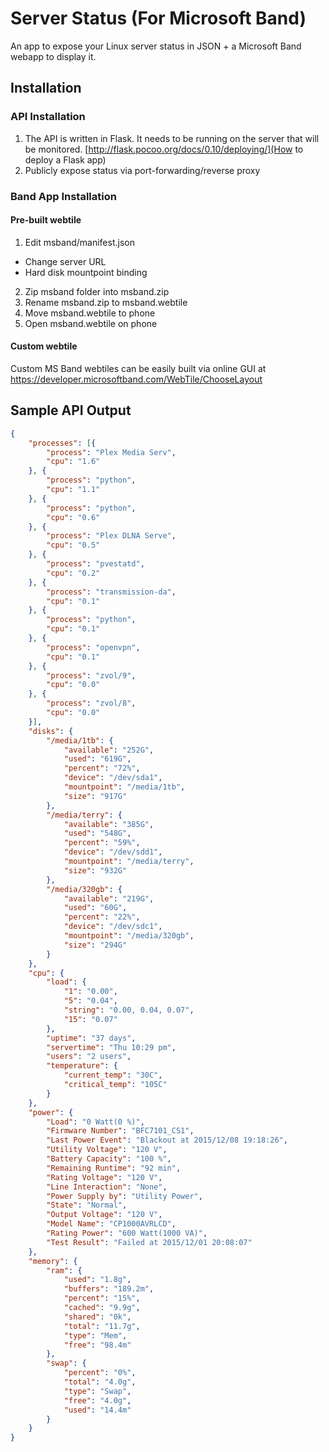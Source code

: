 # Server Status (For Microsoft Band)
An app to expose your Linux server status in JSON + a Microsoft Band webapp to display it.

## Installation

### API Installation
1. The API is written in Flask. It needs to be running on the server that will be monitored. [http://flask.pocoo.org/docs/0.10/deploying/](How to deploy a Flask app)
2. Publicly expose status via port-forwarding/reverse proxy

### Band App Installation
#### Pre-built webtile
1. Edit msband/manifest.json
  - Change server URL
  - Hard disk mountpoint binding
2. Zip msband folder into msband.zip
3. Rename msband.zip to msband.webtile
4. Move msband.webtile to phone
5. Open msband.webtile on phone

#### Custom webtile
Custom MS Band webtiles can be easily built via online GUI at https://developer.microsoftband.com/WebTile/ChooseLayout

## Sample API Output
```JSON
{
	"processes": [{
		"process": "Plex Media Serv",
		"cpu": "1.6"
	}, {
		"process": "python",
		"cpu": "1.1"
	}, {
		"process": "python",
		"cpu": "0.6"
	}, {
		"process": "Plex DLNA Serve",
		"cpu": "0.5"
	}, {
		"process": "pvestatd",
		"cpu": "0.2"
	}, {
		"process": "transmission-da",
		"cpu": "0.1"
	}, {
		"process": "python",
		"cpu": "0.1"
	}, {
		"process": "openvpn",
		"cpu": "0.1"
	}, {
		"process": "zvol/9",
		"cpu": "0.0"
	}, {
		"process": "zvol/8",
		"cpu": "0.0"
	}],
	"disks": {
		"/media/1tb": {
			"available": "252G",
			"used": "619G",
			"percent": "72%",
			"device": "/dev/sda1",
			"mountpoint": "/media/1tb",
			"size": "917G"
		},
		"/media/terry": {
			"available": "385G",
			"used": "548G",
			"percent": "59%",
			"device": "/dev/sdd1",
			"mountpoint": "/media/terry",
			"size": "932G"
		},
		"/media/320gb": {
			"available": "219G",
			"used": "60G",
			"percent": "22%",
			"device": "/dev/sdc1",
			"mountpoint": "/media/320gb",
			"size": "294G"
		}
	},
	"cpu": {
		"load": {
			"1": "0.00",
			"5": "0.04",
			"string": "0.00, 0.04, 0.07",
			"15": "0.07"
		},
		"uptime": "37 days",
		"servertime": "Thu 10:29 pm",
		"users": "2 users",
		"temperature": {
			"current_temp": "30C",
			"critical_temp": "105C"
		}
	},
	"power": {
		"Load": "0 Watt(0 %)",
		"Firmware Number": "BFC7101_CS1",
		"Last Power Event": "Blackout at 2015/12/08 19:18:26",
		"Utility Voltage": "120 V",
		"Battery Capacity": "100 %",
		"Remaining Runtime": "92 min",
		"Rating Voltage": "120 V",
		"Line Interaction": "None",
		"Power Supply by": "Utility Power",
		"State": "Normal",
		"Output Voltage": "120 V",
		"Model Name": "CP1000AVRLCD",
		"Rating Power": "600 Watt(1000 VA)",
		"Test Result": "Failed at 2015/12/01 20:08:07"
	},
	"memory": {
		"ram": {
			"used": "1.8g",
			"buffers": "189.2m",
			"percent": "15%",
			"cached": "9.9g",
			"shared": "0k",
			"total": "11.7g",
			"type": "Mem",
			"free": "98.4m"
		},
		"swap": {
			"percent": "0%",
			"total": "4.0g",
			"type": "Swap",
			"free": "4.0g",
			"used": "14.4m"
		}
	}
}
```
